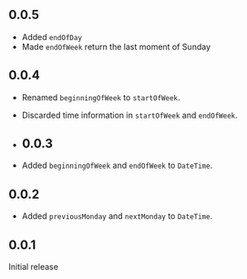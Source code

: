 ## 0.0.5

- Added `endOfDay`
- Made `endOfWeek` return the last moment of Sunday

## 0.0.4

- Renamed `beginningOfWeek` to `startOfWeek`.
- Discarded time information in `startOfWeek` and `endOfWeek`.
  
- ## 0.0.3

- Added `beginningOfWeek` and `endOfWeek` to `DateTime`.
## 0.0.2

- Added `previousMonday` and `nextMonday` to `DateTime`.

## 0.0.1

Initial release